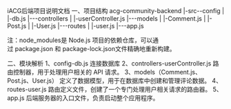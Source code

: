 iACG后端项目说明文档
一、项目结构
acg-community-backend
|-src--config
|  |-db.js
|---controllers
|  |-userController.js
|---models
|  |-Comment.js
|  |-Post.js
|  |-User.js
|---routes
|  |-user.js
|---app.js

注：node_modules是 Node.js 项目的依赖仓库，可以通过 package.json 和 package-lock.json文件精确地重新构建。

二、模块解析
1、config-db.js
连接数据库
2、controllers-userController.js
路由控制器，用于处理用户相关的 API 请求。
3、models（Comment.js、Post.js、User.js）
定义了数据模型，用于在数据库中创建和管理评论数据。
4、routes-user.js
路由定义文件，创建了一个专门处理用户相关请求的路由器。
5、app.js
后端服务器的入口文件，负责启动整个应用程序。
